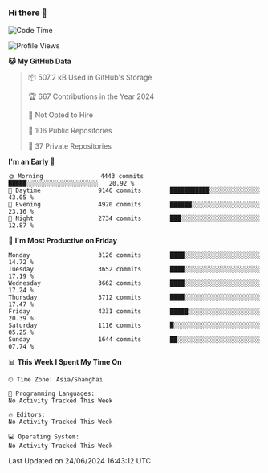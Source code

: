 ### Hi there 👋

<!--
**qbosen/qbosen** is a ✨ _special_ ✨ repository because its `README.md` (this file) appears on your GitHub profile.

Here are some ideas to get you started:

- 🔭 I’m currently working on ...
- 🌱 I’m currently learning ...
- 👯 I’m looking to collaborate on ...
- 🤔 I’m looking for help with ...
- 💬 Ask me about ...
- 📫 How to reach me: ...
- 😄 Pronouns: ...
- ⚡ Fun fact: ...
-->

<!--START_SECTION:waka-->
![Code Time](http://img.shields.io/badge/Code%20Time-2%2C111%20hrs%2036%20mins-blue)

![Profile Views](http://img.shields.io/badge/Profile%20Views-8-blue)

**🐱 My GitHub Data** 

> 📦 507.2 kB Used in GitHub's Storage 
 > 
> 🏆 667 Contributions in the Year 2024
 > 
> 🚫 Not Opted to Hire
 > 
> 📜 106 Public Repositories 
 > 
> 🔑 37 Private Repositories 
 > 
**I'm an Early 🐤** 

```text
🌞 Morning                4443 commits        █████░░░░░░░░░░░░░░░░░░░░   20.92 % 
🌆 Daytime                9146 commits        ███████████░░░░░░░░░░░░░░   43.05 % 
🌃 Evening                4920 commits        ██████░░░░░░░░░░░░░░░░░░░   23.16 % 
🌙 Night                  2734 commits        ███░░░░░░░░░░░░░░░░░░░░░░   12.87 % 
```
📅 **I'm Most Productive on Friday** 

```text
Monday                   3126 commits        ████░░░░░░░░░░░░░░░░░░░░░   14.72 % 
Tuesday                  3652 commits        ████░░░░░░░░░░░░░░░░░░░░░   17.19 % 
Wednesday                3662 commits        ████░░░░░░░░░░░░░░░░░░░░░   17.24 % 
Thursday                 3712 commits        ████░░░░░░░░░░░░░░░░░░░░░   17.47 % 
Friday                   4331 commits        █████░░░░░░░░░░░░░░░░░░░░   20.39 % 
Saturday                 1116 commits        █░░░░░░░░░░░░░░░░░░░░░░░░   05.25 % 
Sunday                   1644 commits        ██░░░░░░░░░░░░░░░░░░░░░░░   07.74 % 
```


📊 **This Week I Spent My Time On** 

```text
🕑︎ Time Zone: Asia/Shanghai

💬 Programming Languages: 
No Activity Tracked This Week

🔥 Editors: 
No Activity Tracked This Week

💻 Operating System: 
No Activity Tracked This Week
```


 Last Updated on 24/06/2024 16:43:12 UTC
<!--END_SECTION:waka-->
